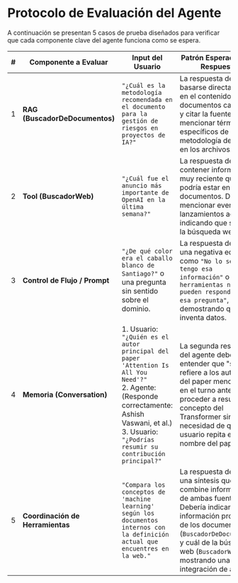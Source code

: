 # Protocolo de Evaluación del Agente

A continuación se presentan 5 casos de prueba diseñados para verificar que cada componente clave del agente funciona como se espera.

| # | Componente a Evaluar | Input del Usuario | Patrón Esperado en la Respuesta |
|---|---|---|---|
| 1 | **RAG (BuscadorDeDocumentos)** | `"¿Cuál es la metodología recomendada en el documento para la gestión de riesgos en proyectos de IA?"` | La respuesta debe basarse directamente en el contenido de los documentos cargados y citar la fuente. Debe mencionar términos específicos de la metodología descrita en los archivos. |
| 2 | **Tool (BuscadorWeb)** | `"¿Cuál fue el anuncio más importante de OpenAI en la última semana?"` | La respuesta debe contener información muy reciente que no podría estar en los documentos. Debería mencionar eventos o lanzamientos actuales, indicando que se usó la búsqueda web. |
| 3 | **Control de Flujo / Prompt** | `"¿De qué color era el caballo blanco de Santiago?"` o una pregunta sin sentido sobre el dominio. | La respuesta debe ser una negativa educada, como `"No lo sé"`, `"No tengo esa información"` o `"Mis herramientas no pueden responder a esa pregunta"`, demostrando que no inventa datos. |
| 4 | **Memoria (Conversation)** | 1. Usuario: `"¿Quién es el autor principal del paper 'Attention Is All You Need'?"` <br> 2. Agente: (Responde correctamente: Ashish Vaswani, et al.) <br> 3. Usuario: `"¿Podrías resumir su contribución principal?"` | La segunda respuesta del agente debe entender que "su" se refiere a los autores del paper mencionado en el turno anterior y proceder a resumir el concepto del Transformer sin necesidad de que el usuario repita el nombre del paper. |
| 5 | **Coordinación de Herramientas** | `"Compara los conceptos de 'machine learning' según los documentos internos con la definición actual que encuentres en la web."` | La respuesta debe ser una síntesis que combine información de ambas fuentes. Debería indicar qué información proviene de los documentos (`BuscadorDeDocumentos`) y cuál de la búsqueda web (`BuscadorWeb`), mostrando una integración de ambos. |
